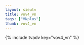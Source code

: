 ```yaml
--- 
layout: sieutv
title: vov4_vn
tags: ["VNplus"]
thumb: vov4_vn
---
```

{% include tvadv key="vov4_vn" %}
